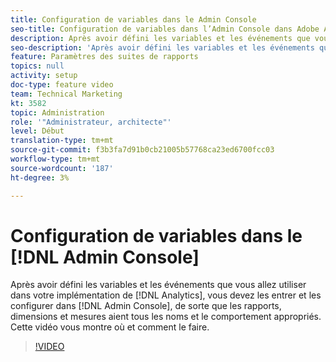 ```yaml
---
title: Configuration de variables dans le Admin Console
seo-title: Configuration de variables dans l’Admin Console dans Adobe Analytics
description: Après avoir défini les variables et les événements que vous allez utiliser dans votre implémentation d’Analytics, vous devez les entrer et les configurer dans le Admin Console, de sorte que les rapports/dimensions/mesures aient tous les noms et comportements appropriés. Cette vidéo vous montre où et comment le faire.
seo-description: 'Après avoir défini les variables et les événements que vous allez utiliser dans votre implémentation d’Analytics, vous devez les entrer et les configurer dans le Admin Console, de sorte que les rapports/dimensions/mesures aient tous les noms et comportements appropriés. Cette vidéo vous montre où et comment le faire. Adobe Analytics '
feature: Paramètres des suites de rapports
topics: null
activity: setup
doc-type: feature video
team: Technical Marketing
kt: 3582
topic: Administration
role: '"Administrateur, architecte"'
level: Début
translation-type: tm+mt
source-git-commit: f3b3fa7d91b0cb21005b57768ca23ed6700fcc03
workflow-type: tm+mt
source-wordcount: '187'
ht-degree: 3%

---
```



# Configuration de variables dans le [!DNL Admin Console]

Après avoir défini les variables et les événements que vous allez utiliser dans votre implémentation de [!DNL Analytics], vous devez les entrer et les configurer dans [!DNL Admin Console], de sorte que les rapports, dimensions et mesures aient tous les noms et le comportement appropriés. Cette vidéo vous montre où et comment le faire.

>[!VIDEO](https://video.tv.adobe.com/v/28755/?quality=12)
